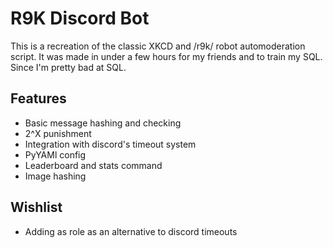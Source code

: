 # R9K Discord Bot

This is a recreation of the classic XKCD and /r9k/ robot automoderation script. It was made in under a few hours for my friends and to train my SQL. Since I'm pretty bad at SQL.

## Features

- Basic message hashing and checking
- 2^X punishment
- Integration with discord's timeout system
- PyYAMl config
- Leaderboard and stats command
- Image hashing

## Wishlist

- Adding as role as an alternative to discord timeouts
